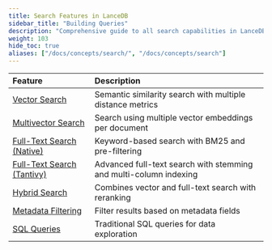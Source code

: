 ```yaml
---
title: Search Features in LanceDB
sidebar_title: "Building Queries"
description: "Comprehensive guide to all search capabilities in LanceDB including vector search, full-text search, hybrid search, and more."
weight: 103
hide_toc: true
aliases: ["/docs/concepts/search/", "/docs/concepts/search"]
---
```


| Feature | Description |
|:---------------|:------------|
| [Vector Search](/docs/concepts/search/vector-search/) | Semantic similarity search with multiple distance metrics |
| [Multivector Search](/docs/concepts/search/multivector-search/) | Search using multiple vector embeddings per document |
| [Full-Text Search (Native)](/docs/concepts/search/full-text-search/) | Keyword-based search with BM25 and pre-filtering |
| [Full-Text Search (Tantivy)](/docs/concepts/search/full-text-search-tantivy/) | Advanced full-text search with stemming and multi-column indexing |
| [Hybrid Search](/docs/concepts/search/hybrid-search/) | Combines vector and full-text search with reranking |
| [Metadata Filtering](/docs/concepts/search/filtering/) | Filter results based on metadata fields |
| [SQL Queries](/docs/concepts/search/sql-queries/) | Traditional SQL queries for data exploration |
